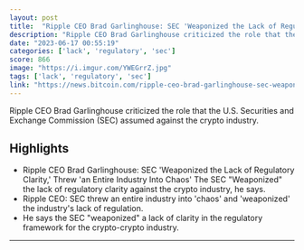 ```yaml
---
layout: post
title:  "Ripple CEO Brad Garlinghouse: SEC 'Weaponized the Lack of Regulatory Clarity,' Threw 'an Entire Industry Into Chaos'"
description: "Ripple CEO Brad Garlinghouse criticized the role that the U.S. Securities and Exchange Commission (SEC) assumed against the crypto industry."
date: "2023-06-17 00:55:19"
categories: ['lack', 'regulatory', 'sec']
score: 866
image: "https://i.imgur.com/YWEGrrZ.jpg"
tags: ['lack', 'regulatory', 'sec']
link: "https://news.bitcoin.com/ripple-ceo-brad-garlinghouse-sec-weaponized-the-lack-of-regulatory-clarity-threw-an-entire-industry-into-chaos/"
---
```


Ripple CEO Brad Garlinghouse criticized the role that the U.S. Securities and Exchange Commission (SEC) assumed against the crypto industry.

## Highlights

- Ripple CEO Brad Garlinghouse: SEC 'Weaponized the Lack of Regulatory Clarity,' Threw 'an Entire Industry Into Chaos' The SEC "Weaponized" the lack of regulatory clarity against the crypto industry, he says.
- Ripple CEO: SEC threw an entire industry into 'chaos' and 'weaponized' the industry's lack of regulation.
- He says the SEC "weaponized" a lack of clarity in the regulatory framework for the crypto-crypto industry.

---
